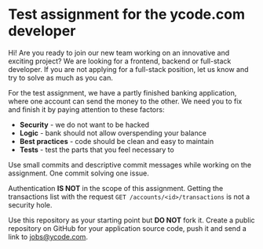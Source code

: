 # Test assignment for the ycode.com developer

Hi! Are you ready to join our new team working on an innovative and exciting project? 
We are looking for a frontend, backend or full-stack developer. 
If you are not applying for a full-stack position, let us know and try to solve as much as you can.

For the test assignment, we have a partly finished banking application, where one account can send the money to the other. 
We need you to fix and finish it by paying attention to these factors:
 * **Security** - we do not want to be hacked
 * **Logic** - bank should not allow overspending your balance
 * **Best practices** - code should be clean and easy to maintain
 * **Tests** - test the parts that you feel necessary to

Use small commits and descriptive commit messages while working on the assignment. One commit solving one issue.

Authentication **IS NOT** in the scope of this assignment. Getting the transactions list with the request `GET /accounts/<id>/transactions` is not a security hole.

Use this repository as your starting point but **DO NOT** fork it. Create a public repository on GitHub for your application source code, push it and send a link to jobs@ycode.com.
